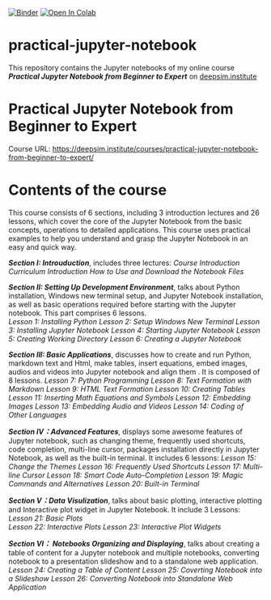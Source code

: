 [![Binder](https://mybinder.org/badge_logo.svg)](https://mybinder.org/v2/gh/shoukewei/practical-jupyter-notebook/HEAD)
[![Open In Colab](https://colab.research.google.com/assets/colab-badge.svg)](https://colab.research.google.com/github//shoukewei/practical-jupyter-notebook/)

# practical-jupyter-notebook
This repository contains the Jupyter notebooks of my online course ***Practical Jupyter Notebook from Beginner to Expert*** on [deepsim.institute](https://deepsim.institute/)
# Practical Jupyter Notebook from Beginner to Expert
Course URL: https://deepsim.institute/courses/practical-jupyter-notebook-from-beginner-to-expert/

# Contents of the course
This course consists of 6 sections, including 3 introduction lectures and 26 lessons, which cover the core of the Jupyter Notebook from the basic concepts, operations to detailed applications. This course uses practical examples to help you understand and grasp the Jupyter Notebook in an easy and quick way. 

***Section I: Introuduction***, includes three lectures:
*Course Introduction*
*Curriculum Introduction*
*How to Use and Download the Notebook Files*

***Section II: Setting Up Development Environment***, talks about Python installation, Windows new terminal setup, and Jupyter Notebook installation, as well as basic operations required before starting with the Jupyter notebook. This part comprises 6 lessons.     
*Lesson 1: Installing Python
Lesson 2: Setup Windows New Terminal 
Lesson 3: Installing Jupyter Notebook
Lesson 4: Starting Jupyter Notebook
Lesson 5: Creating Working Directory
Lesson 6: Creating a Jupyter Notebook*

***Section III: Basic Applications***, discusses how to create and run Python, markdown text and Html, make tables, insert equations, embed images, audios and videos into Jupyter notebook and align them . It is composed of 8 lessons. 
*Lesson 7: Python Programming 
Lesson 8: Text Formation with Markdown 
Lesson 9: HTML Text Formation
Lesson 10: Creating Tables
Lesson 11: Inserting Math Equations and Symbols
Lesson 12: Embedding Images
Lesson 13: Embedding Audio and Videos
Lesson 14: Coding of Other Languages*

***Section IV：Advanced Features***, displays some awesome features of Jupyter notebook, such as changing theme, frequently used shortcuts, code completion, multi-line cursor, packages installation directly in Jupyter Notebook, as well as the built-in terminal. It includes 6 lessons:
*Lesson 15: Change the Themes
Lesson 16: Frequently Used Shortcuts
Lesson 17: Multi-line Cursor
Lesson 18: Smart Code Auto-Completion
Lesson 19: Magic Commands and Alternatives
Lesson 20: Built-in Terminal*

***Section V：Data Visulization***, talks about basic plotting, interactive plotting and Interactive plot widget in Jupyter Notebook. It include 3 Lessons:
*Lesson 21: Basic Plots      
Lesson 22: Interactive Plots
Lesson 23: Interactive Plot Widgets*

***Section VI： Notebooks Organizing and Displaying***, talks about creating a table of content for a Jupyter notebook and multiple notebooks, converting notebook to a presentation slideshow and to a standalone web application.    
*Lesson 24: Creating a Table of Content 
Lesson 25: Coverting Notebook into a Slideshow
Lesson 26: Converting Notebook into Standalone Web Application*

